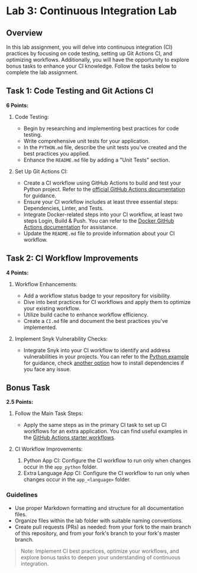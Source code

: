 # Lab 3: Continuous Integration Lab

## Overview

In this lab assignment, you will delve into continuous integration (CI) practices by focusing on code testing, setting up Git Actions CI, and optimizing workflows. Additionally, you will have the opportunity to explore bonus tasks to enhance your CI knowledge. Follow the tasks below to complete the lab assignment.

## Task 1: Code Testing and Git Actions CI

**6 Points:**

1. Code Testing:
   - Begin by researching and implementing best practices for code testing.
   - Write comprehensive unit tests for your application.
   - In the `PYTHON.md` file, describe the unit tests you've created and the best practices you applied.
   - Enhance the `README.md` file by adding a "Unit Tests" section.

2. Set Up Git Actions CI:
   - Create a CI workflow using GitHub Actions to build and test your Python project. Refer to the [official GitHub Actions documentation](https://docs.github.com/en/actions/automating-builds-and-tests/building-and-testing-python) for guidance.
   - Ensure your CI workflow includes at least three essential steps: Dependencies, Linter, and Tests.
   - Integrate Docker-related steps into your CI workflow, at least two steps Login, Build & Push. You can refer to the [Docker GitHub Actions documentation](https://docs.docker.com/ci-cd/github-actions/) for assistance.
   - Update the `README.md` file to provide information about your CI workflow.

## Task 2: CI Workflow Improvements

**4 Points:**

1. Workflow Enhancements:
   - Add a workflow status badge to your repository for visibility.
   - Dive into best practices for CI workflows and apply them to optimize your existing workflow.
   - Utilize build cache to enhance workflow efficiency.
   - Create a `CI.md` file and document the best practices you've implemented.

2. Implement Snyk Vulnerability Checks:
   - Integrate Snyk into your CI workflow to identify and address vulnerabilities in your projects. You can refer to the [Python example](https://github.com/snyk/actions/tree/master/python-3.8) for guidance, check [another option](https://docs.snyk.io/integrations/snyk-ci-cd-integrations/github-actions-integration#use-your-own-development-environment) how to install dependencies if you face any issue.

## Bonus Task

**2.5 Points:**

1. Follow the Main Task Steps:
   - Apply the same steps as in the primary CI task to set up CI workflows for an extra application. You can find useful examples in the [GitHub Actions starter workflows](https://github.com/actions/starter-workflows/tree/main/ci).

2. CI Workflow Improvements:
   1. Python App CI: Configure the CI workflow to run only when changes occur in the `app_python` folder.
   2. Extra Language App CI: Configure the CI workflow to run only when changes occur in the `app_<language>` folder.

### Guidelines

- Use proper Markdown formatting and structure for all documentation files.
- Organize files within the lab folder with suitable naming conventions.
- Create pull requests (PRs) as needed: from your fork to the main branch of this repository, and from your fork's branch to your fork's master branch.

> Note: Implement CI best practices, optimize your workflows, and explore bonus tasks to deepen your understanding of continuous integration.

